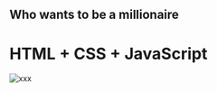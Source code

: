 ## Who wants to be a millionaire

# HTML + CSS + JavaScript

![xxx](https://user-images.githubusercontent.com/105823500/231713300-f377fd2d-9566-442c-bd4a-071973994ca8.gif)
